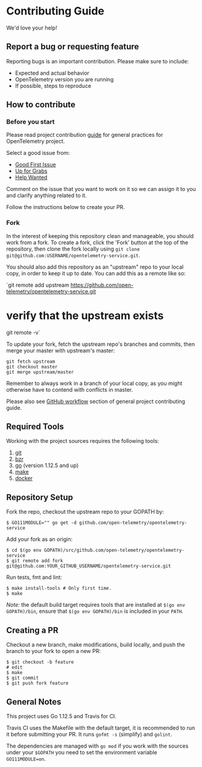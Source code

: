# Contributing Guide

We'd love your help!

## Report a bug or requesting feature

Reporting bugs is an important contribution. Please make sure to include:

* Expected and actual behavior
* OpenTelemetry version you are running
* If possible, steps to reproduce

## How to contribute

### Before you start

Please read project contribution
[guide](https://github.com/open-telemetry/community/blob/master/CONTRIBUTING.md)
for general practices for OpenTelemetry project.

Select a good issue from:

* [Good First Issue](https://github.com/open-telemetry/opentelemetry-service/issues?utf8=%E2%9C%93&q=is%3Aissue+is%3Aopen+label%3A%22good+first+issue%22)
* [Up for Grabs](https://github.com/open-telemetry/opentelemetry-service/issues?utf8=%E2%9C%93&q=is%3Aissue+is%3Aopen+label%3Aup-for-grabs+)
* [Help Wanted](https://github.com/open-telemetry/opentelemetry-service/issues?q=is%3Aissue+is%3Aopen+label%3A%22help+wanted%22)

Comment on the issue that you want to work on it so we can assign it to you and
clarify anything related to it. 

Follow the instructions below to create your PR.

### Fork

In the interest of keeping this repository clean and manageable, you should
work from a fork. To create a fork, click the 'Fork' button at the top of the
repository, then clone the fork locally using `git clone
git@github.com:USERNAME/opentelemetry-service.git`.

You should also add this repository as an "upstream" repo to your local copy,
in order to keep it up to date. You can add this as a remote like so:

`git remote add upstream https://github.com/open-telemetry/opentelemetry-service.git

# verify that the upstream exists
git remote -v`

To update your fork, fetch the upstream repo's branches and commits, then merge your master with upstream's master:

```
git fetch upstream
git checkout master
git merge upstream/master
```

Remember to always work in a branch of your local copy, as you might otherwise
have to contend with conflicts in master.

Please also see [GitHub
workflow](https://github.com/open-telemetry/community/blob/master/CONTRIBUTING.md#github-workflow)
section of general project contributing guide.

## Required Tools

Working with the project sources requires the following tools:

1. [git](https://git-scm.com/)
2. [bzr](http://bazaar.canonical.com/en/)
3. [go](https://golang.org/) (version 1.12.5 and up)
4. [make](https://www.gnu.org/software/make/)
5. [docker](https://www.docker.com/)

## Repository Setup

Fork the repo, checkout the upstream repo to your GOPATH by:

```
$ GO111MODULE="" go get -d github.com/open-telemetry/opentelemetry-service
```

Add your fork as an origin:

```shell
$ cd $(go env GOPATH)/src/github.com/open-telemetry/opentelemetry-service
$ git remote add fork git@github.com:YOUR_GITHUB_USERNAME/opentelemetry-service.git
```

Run tests, fmt and lint:

```shell 
$ make install-tools # Only first time.
$ make
```

*Note:* the default build target requires tools that are installed at `$(go env GOPATH)/bin`, ensure that `$(go env GOPATH)/bin` is included in your `PATH`.

## Creating a PR

Checkout a new branch, make modifications, build locally, and push the branch to your fork
to open a new PR:

```shell
$ git checkout -b feature
# edit
$ make
$ git commit
$ git push fork feature
```

## General Notes

This project uses Go 1.12.5 and Travis for CI.

Travis CI uses the Makefile with the default target, it is recommended to
run it before submitting your PR. It runs `gofmt -s` (simplify) and `golint`.

The dependencies are managed with `go mod` if you work with the sources under your
`$GOPATH` you need to set the environment variable `GO111MODULE=on`.
